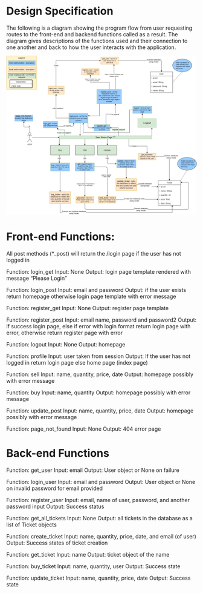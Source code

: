 # Design Specification

The following is a diagram showing the program flow from user requesting routes to the front-end and backend functions called as a result.
The diagram gives descriptions of the functions used and their connection to one another and back to how the user interacts with the application.

![design diagram specifying flow of program](Design_Diagram.png)

# Front-end Functions:
All post methods (*_post) will return the /login page if the user has not logged in

Function: login_get
Input: None
Output: login page template rendered with message “Please Login”

Function: login_post 
Input: email and password
Output: if the user exists return homepage otherwise login page template with error message

Function: register_get
Input: None
Output: register page template

Function: register_post
Input: email name, password and password2
Output: if success login page, else if error with login format return login page with error, otherwise return register page with error

Function: logout
Input: None
Output: homepage

Function: profile
Input: user taken from session
Output: If the user has not logged in return login page else home page (index page)

Function: sell
Input: name, quantity, price, date
Output: homepage possibly with error message

Function: buy
Input: name, quantity
Output: homepage possibly with error message

Function: update_post
Input: name, quantity, price, date
Output: homepage possibly with error message

Function: page_not_found
Input: None
Output: 404 error page 

# Back-end Functions

Function: get_user
Input: email
Output: User object or None on failure

Function: login_user
Input: email and password
Output: User object or None on invalid password for email provided

Function: register_user
Input: email, name of user, password, and another password input
Output: Success status

Function: get_all_tickets
Input: None
Output: all tickets in the database as a list of Ticket objects

Function: create_ticket
Input: name, quantity, price, date, and email (of user)
Output: Success states of ticket creation

Function: get_ticket
Input: name
Output: ticket object of the name

Function: buy_ticket
Input: name, quantity, user
Output: Success state

Function: update_ticket
Input: name, quantity, price, date
Output: Success state
